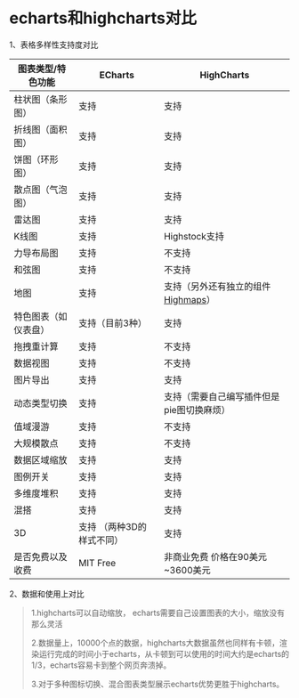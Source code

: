 # echarts和highcharts对比

1、表格多样性支持度对比

| 图表类型/特色功能    | ECharts                   | HighCharts                                                   |
| -------------------- | ------------------------- | ------------------------------------------------------------ |
| 柱状图（条形图）     | 支持                      | 支持                                                         |
| 折线图（面积图）     | 支持                      | 支持                                                         |
| 饼图（环形图）       | 支持                      | 支持                                                         |
| 散点图（气泡图）     | 支持                      | 支持                                                         |
| 雷达图               | 支持                      | 支持                                                         |
| K线图                | 支持                      | Highstock支持                                                |
| 力导布局图           | 支持                      | 不支持                                                       |
| 和弦图               | 支持                      | 不支持                                                       |
| 地图                 | 支持                      | 支持（另外还有独立的组件[Highmaps](http://www.evget.com/product/3469)） |
| 特色图表（如仪表盘） | 支持（目前3种）           | 支持                                                         |
| 拖拽重计算           | 支持                      | 不支持                                                       |
| 数据视图             | 支持                      | 不支持                                                       |
| 图片导出             | 支持                      | 支持                                                         |
| 动态类型切换         | 支持                      | 支持（需要自己编写插件但是pie图切换麻烦）                    |
| 值域漫游             | 支持                      | 不支持                                                       |
| 大规模散点           | 支持                      | 不支持                                                       |
| 数据区域缩放         | 支持                      | 支持                                                         |
| 图例开关             | 支持                      | 支持                                                         |
| 多维度堆积           | 支持                      | 支持                                                         |
| 混搭                 | 支持                      | 支持                                                         |
| 3D                   | 支持 （两种3D的样式不同） | 支持                                                         |
| 是否免费以及收费     | MIT Free                  | 非商业免费 价格在90美元~3600美元                             |

2、数据和使用上对比

> 1.highcharts可以自动缩放， echarts需要自己设置图表的大小，缩放没有那么灵活
>
> 2.数据量上，10000个点的数据，highcharts大数据虽然也同样有卡顿，渲染运行完成的时间小于echarts，从卡顿到可以使用的时间大约是echarts的1/3，echarts容易卡到整个网页奔溃掉。
>
> 3.对于多种图标切换、混合图表类型展示echarts优势更胜于highcharts。